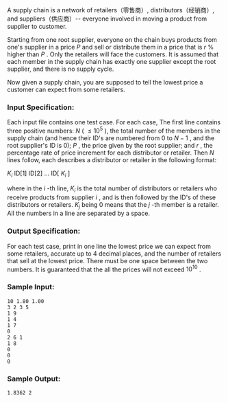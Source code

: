 <!-- Title
Lowest Price in Supply Chain (25)
-->
A supply chain is a network of retailers（零售商）, distributors（经销商）, and
suppliers（供应商）-- everyone involved in moving a product from supplier to
customer.

Starting from one root supplier, everyone on the chain buys products from
one's supplier in a price $P$ and sell or distribute them in a price that is
$r$ % higher than $P$ . Only the retailers will face the customers. It is
assumed that each member in the supply chain has exactly one supplier except
the root supplier, and there is no supply cycle.

Now given a supply chain, you are supposed to tell the lowest price a customer
can expect from some retailers.

### Input Specification:

Each input file contains one test case. For each case, The first line contains
three positive numbers: $N$ ( $\le 10^5$ ), the total number of the members in
the supply chain (and hence their ID's are numbered from 0 to $N-1$ , and the
root supplier's ID is 0); $P$ , the price given by the root supplier; and $r$
, the percentage rate of price increment for each distributor or retailer.
Then $N$ lines follow, each describes a distributor or retailer in the
following format:

$K_i$ ID[1] ID[2] ... ID[ $K_i$ ]

where in the $i$ -th line, $K_i$ is the total number of distributors or
retailers who receive products from supplier $i$ , and is then followed by the
ID's of these distributors or retailers. $K_j$ being 0 means that the $j$ -th
member is a retailer. All the numbers in a line are separated by a space.

### Output Specification:

For each test case, print in one line the lowest price we can expect from some
retailers, accurate up to 4 decimal places, and the number of retailers that
sell at the lowest price. There must be one space between the two numbers. It
is guaranteed that the all the prices will not exceed $10^{10}$ .

### Sample Input:

```
10 1.80 1.00
3 2 3 5
1 9
1 4
1 7
0
2 6 1
1 8
0
0
0
```

### Sample Output:

```
1.8362 2
```
